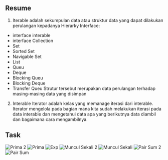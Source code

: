 ## Resume
1. Iterable adalah sekumpulan data atau struktur data yang dapat dilakukan perulangan kepadanya 
Hierarky Interface:
- interface interable 
- interface Collection
- Set
- Sorted Set
- Navigable Set
- List
- Queu
- Deque
- Blocking Queu
- Blocking Deque
- Transfer Queu
Strutur tersebut merupakan data perulangan terhadap masing-masing data yang disimpan
2. Interable Iterator adalah kelas yang memanage iterasi dari interable. Iterator mengelola pada bagian mana kita sudah melakukan iterasi pada data interable dan mengetahui data apa yang berikutnya data diambil dan bagaimana cara mengambilnya.
## Task
![Prima 2](https://user-images.githubusercontent.com/99981322/159163446-5a3cb24b-ec78-42db-946f-907bb9dd8ee1.png)
![Prima](https://user-images.githubusercontent.com/99981322/159163448-4930e02c-b286-4a12-a879-adc72d5170f8.png)
![Exp](https://user-images.githubusercontent.com/99981322/159163459-b5e5f4c3-4944-4833-b070-008557235868.png)
![Muncul Sekali 2](https://user-images.githubusercontent.com/99981322/159163490-d9861d75-ab45-4db5-88af-a5464548c5c6.png)
![Muncul Sekali](https://user-images.githubusercontent.com/99981322/159163497-012415eb-94a5-4155-8862-85e787734325.png)
![Pair Sum 2](https://user-images.githubusercontent.com/99981322/159163587-81ed671c-5b67-42fc-89a8-710d33423487.png)
![Pair Sum](https://user-images.githubusercontent.com/99981322/159163589-975de7c0-1478-4d1e-b12e-bbc684dcd622.png)
